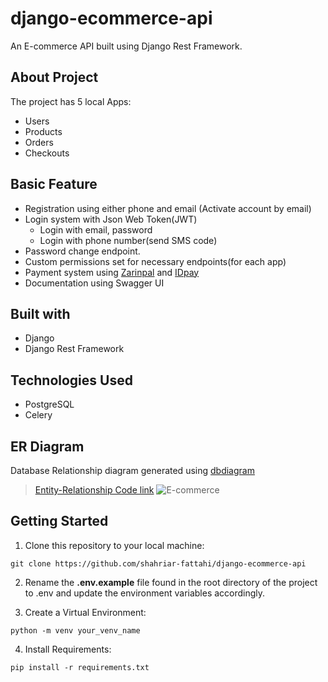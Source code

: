# django-ecommerce-api
An E-commerce API built using Django Rest Framework. 

## About Project
The project has 5 local Apps:
- Users
- Products
- Orders
- Checkouts

## Basic Feature
- Registration using either phone and email (Activate account by email)
- Login system with Json Web Token(JWT)
     - Login with email, password
     - Login with phone number(send SMS code)
- Password change endpoint.
- Custom permissions set for necessary endpoints(for each app)
- Payment system using [Zarinpal](https://github.com/rasooll/zarinpal-django-py3/) and [IDpay](https://github.com/idpay/idpay-django-project)
- Documentation using Swagger UI

## Built with
- Django
- Django Rest Framework

## Technologies Used
- PostgreSQL
- Celery

## ER Diagram
Database Relationship diagram generated using [dbdiagram](https://dbdiagram.io/home)
> [Entity-Relationship Code link](https://dbdiagram.io/d/E-commerce-6561c3da3be1495787b58a33)
![E-commerce](https://github.com/shahriar-fattahi/django-ecommerce-api/assets/109045277/4d650bd8-3db8-4c4c-82ff-6a8ffc2afe99)

## Getting Started
1. Clone this repository to your local machine:
```
git clone https://github.com/shahriar-fattahi/django-ecommerce-api
```
2. Rename the **.env.example** file found in the root directory of the project to .env and update the environment variables accordingly.

4. Create a Virtual Environment:
```
python -m venv your_venv_name
```
4. Install Requirements:
```
pip install -r requirements.txt
```
